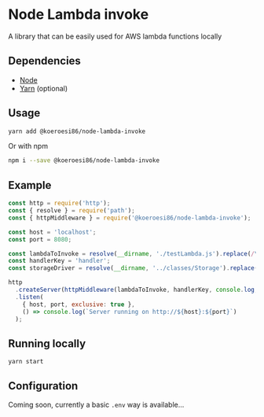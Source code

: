 # Node Lambda invoke

A library that can be easily used for AWS lambda functions locally

## Dependencies

* [Node](https://nodejs.org/en/)
* [Yarn](https://yarnpkg.com/lang/en/) (optional)

## Usage

```bash
yarn add @koeroesi86/node-lambda-invoke
```

Or with npm
```bash
npm i --save @koeroesi86/node-lambda-invoke
```

## Example

```javascript
const http = require('http');
const { resolve } = require('path');
const { httpMiddleware } = require('@koeroesi86/node-lambda-invoke');

const host = 'localhost';
const port = 8080;

const lambdaToInvoke = resolve(__dirname, './testLambda.js').replace(/\\/g, '/');
const handlerKey = 'handler';
const storageDriver = resolve(__dirname, '../classes/Storage').replace(/\\/g, '/');

http
  .createServer(httpMiddleware(lambdaToInvoke, handlerKey, console.log, storageDriver))
  .listen(
    { host, port, exclusive: true },
    () => console.log(`Server running on http://${host}:${port}`)
  );
```


## Running locally

    yarn start

## Configuration

Coming soon, currently a basic `.env` way is available...

